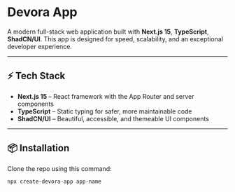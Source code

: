 # Devora App

A modern full-stack web application built with **Next.js 15**, **TypeScript**, **ShadCN/UI**.
This app is designed for speed, scalability, and an exceptional developer experience.

---

## ⚡ Tech Stack

- **Next.js 15** – React framework with the App Router and server components
- **TypeScript** – Static typing for safer, more maintainable code
- **ShadCN/UI** – Beautiful, accessible, and themeable UI components

---

## 📦 Installation

Clone the repo using this command:

```bash
npx create-devora-app app-name
```
